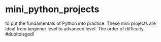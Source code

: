 # mini_python_projects
to put the fundamentals of Python into practice. These mini projects are ideal from beginner level to advanced level. The order of difficulty. #dubitoisgod! 

